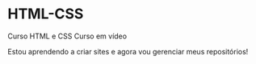 # HTML-CSS
 Curso HTML e CSS Curso em vídeo

Estou aprendendo a criar sites e agora vou gerenciar meus repositórios!
